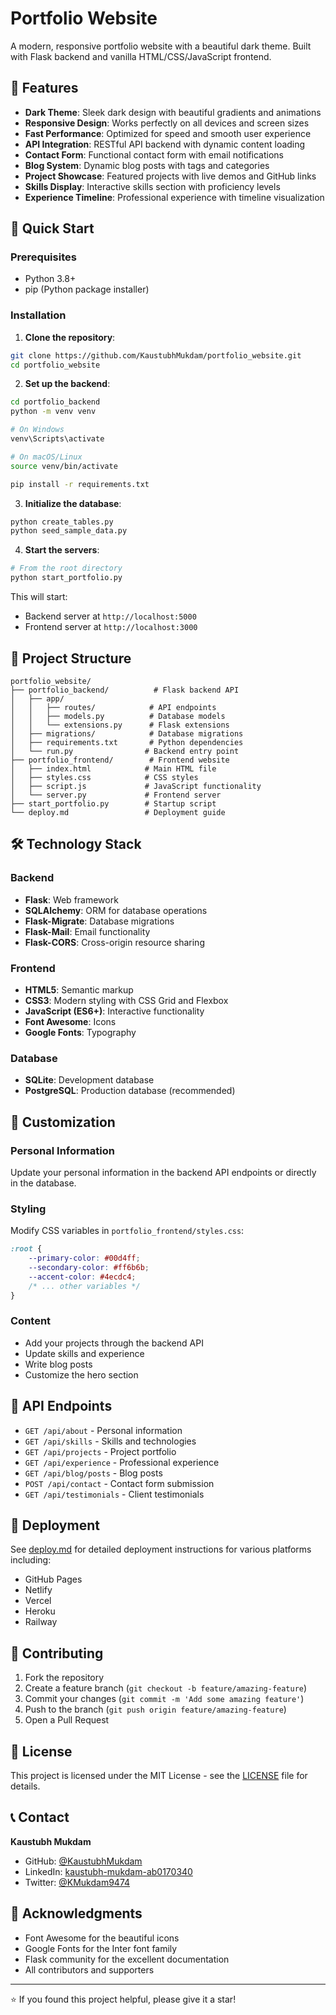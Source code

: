 # Portfolio Website

A modern, responsive portfolio website with a beautiful dark theme. Built with Flask backend and vanilla HTML/CSS/JavaScript frontend.

## 🌟 Features

- **Dark Theme**: Sleek dark design with beautiful gradients and animations
- **Responsive Design**: Works perfectly on all devices and screen sizes
- **Fast Performance**: Optimized for speed and smooth user experience
- **API Integration**: RESTful API backend with dynamic content loading
- **Contact Form**: Functional contact form with email notifications
- **Blog System**: Dynamic blog posts with tags and categories
- **Project Showcase**: Featured projects with live demos and GitHub links
- **Skills Display**: Interactive skills section with proficiency levels
- **Experience Timeline**: Professional experience with timeline visualization

## 🚀 Quick Start

### Prerequisites

- Python 3.8+
- pip (Python package installer)

### Installation

1. **Clone the repository**:
```bash
git clone https://github.com/KaustubhMukdam/portfolio_website.git
cd portfolio_website
```

2. **Set up the backend**:
```bash
cd portfolio_backend
python -m venv venv

# On Windows
venv\Scripts\activate

# On macOS/Linux
source venv/bin/activate

pip install -r requirements.txt
```

3. **Initialize the database**:
```bash
python create_tables.py
python seed_sample_data.py
```

4. **Start the servers**:
```bash
# From the root directory
python start_portfolio.py
```

This will start:
- Backend server at `http://localhost:5000`
- Frontend server at `http://localhost:3000`

## 📁 Project Structure

```
portfolio_website/
├── portfolio_backend/          # Flask backend API
│   ├── app/
│   │   ├── routes/            # API endpoints
│   │   ├── models.py          # Database models
│   │   └── extensions.py      # Flask extensions
│   ├── migrations/            # Database migrations
│   ├── requirements.txt       # Python dependencies
│   └── run.py                # Backend entry point
├── portfolio_frontend/        # Frontend website
│   ├── index.html            # Main HTML file
│   ├── styles.css            # CSS styles
│   ├── script.js             # JavaScript functionality
│   └── server.py             # Frontend server
├── start_portfolio.py        # Startup script
└── deploy.md                 # Deployment guide
```

## 🛠️ Technology Stack

### Backend
- **Flask**: Web framework
- **SQLAlchemy**: ORM for database operations
- **Flask-Migrate**: Database migrations
- **Flask-Mail**: Email functionality
- **Flask-CORS**: Cross-origin resource sharing

### Frontend
- **HTML5**: Semantic markup
- **CSS3**: Modern styling with CSS Grid and Flexbox
- **JavaScript (ES6+)**: Interactive functionality
- **Font Awesome**: Icons
- **Google Fonts**: Typography

### Database
- **SQLite**: Development database
- **PostgreSQL**: Production database (recommended)

## 🎨 Customization

### Personal Information
Update your personal information in the backend API endpoints or directly in the database.

### Styling
Modify CSS variables in `portfolio_frontend/styles.css`:
```css
:root {
    --primary-color: #00d4ff;
    --secondary-color: #ff6b6b;
    --accent-color: #4ecdc4;
    /* ... other variables */
}
```

### Content
- Add your projects through the backend API
- Update skills and experience
- Write blog posts
- Customize the hero section

## 📱 API Endpoints

- `GET /api/about` - Personal information
- `GET /api/skills` - Skills and technologies
- `GET /api/projects` - Project portfolio
- `GET /api/experience` - Professional experience
- `GET /api/blog/posts` - Blog posts
- `POST /api/contact` - Contact form submission
- `GET /api/testimonials` - Client testimonials

## 🚀 Deployment

See [deploy.md](deploy.md) for detailed deployment instructions for various platforms including:
- GitHub Pages
- Netlify
- Vercel
- Heroku
- Railway

## 🤝 Contributing

1. Fork the repository
2. Create a feature branch (`git checkout -b feature/amazing-feature`)
3. Commit your changes (`git commit -m 'Add some amazing feature'`)
4. Push to the branch (`git push origin feature/amazing-feature`)
5. Open a Pull Request

## 📄 License

This project is licensed under the MIT License - see the [LICENSE](LICENSE) file for details.

## 📞 Contact

**Kaustubh Mukdam**
- GitHub: [@KaustubhMukdam](https://github.com/KaustubhMukdam)
- LinkedIn: [kaustubh-mukdam-ab0170340](https://www.linkedin.com/in/kaustubh-mukdam-ab0170340)
- Twitter: [@KMukdam9474](https://x.com/KMukdam9474)

## 🙏 Acknowledgments

- Font Awesome for the beautiful icons
- Google Fonts for the Inter font family
- Flask community for the excellent documentation
- All contributors and supporters

---

⭐ If you found this project helpful, please give it a star!